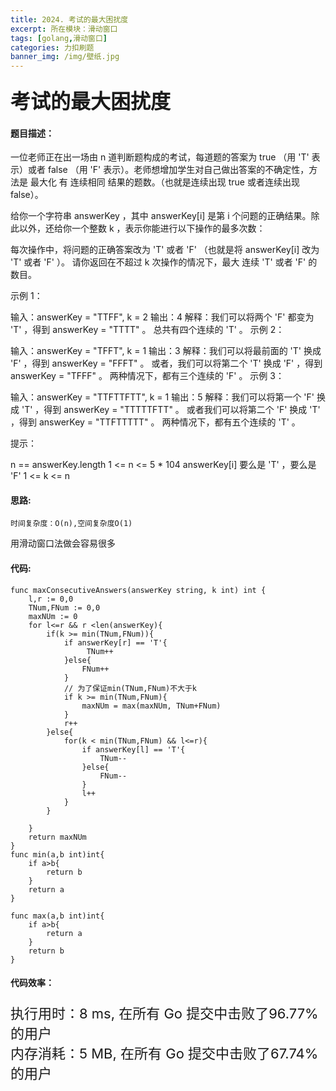 ```yaml
---
title: 2024. 考试的最大困扰度
excerpt: 所在模块：滑动窗口
tags: [golang,滑动窗口]
categories: 力扣刷题
banner_img: /img/壁纸.jpg
---
```


### <font size=6px>考试的最大困扰度</font>

#### 题目描述：

一位老师正在出一场由 n 道判断题构成的考试，每道题的答案为 true （用 'T' 表示）或者 false （用 'F' 表示）。老师想增加学生对自己做出答案的不确定性，方法是 最大化 有 连续相同 结果的题数。（也就是连续出现 true 或者连续出现 false）。

给你一个字符串 answerKey ，其中 answerKey[i] 是第 i 个问题的正确结果。除此以外，还给你一个整数 k ，表示你能进行以下操作的最多次数：

每次操作中，将问题的正确答案改为 'T' 或者 'F' （也就是将 answerKey[i] 改为 'T' 或者 'F' ）。
请你返回在不超过 k 次操作的情况下，最大 连续 'T' 或者 'F' 的数目。

 

示例 1：

输入：answerKey = "TTFF", k = 2
输出：4
解释：我们可以将两个 'F' 都变为 'T' ，得到 answerKey = "TTTT" 。
总共有四个连续的 'T' 。
示例 2：

输入：answerKey = "TFFT", k = 1
输出：3
解释：我们可以将最前面的 'T' 换成 'F' ，得到 answerKey = "FFFT" 。
或者，我们可以将第二个 'T' 换成 'F' ，得到 answerKey = "TFFF" 。
两种情况下，都有三个连续的 'F' 。
示例 3：

输入：answerKey = "TTFTTFTT", k = 1
输出：5
解释：我们可以将第一个 'F' 换成 'T' ，得到 answerKey = "TTTTTFTT" 。
或者我们可以将第二个 'F' 换成 'T' ，得到 answerKey = "TTFTTTTT" 。
两种情况下，都有五个连续的 'T' 。


提示：

n == answerKey.length
1 <= n <= 5 * 104
answerKey[i] 要么是 'T' ，要么是 'F'
1 <= k <= n

#### 思路:

```
时间复杂度：O(n),空间复杂度O(1)
```

用滑动窗口法做会容易很多

#### 代码:

```golang
func maxConsecutiveAnswers(answerKey string, k int) int {
    l,r := 0,0
    TNum,FNum := 0,0
    maxNUm := 0
    for l<=r && r <len(answerKey){
        if(k >= min(TNum,FNum)){
            if answerKey[r] == 'T'{
                 TNum++
            }else{
                FNum++
            }
            // 为了保证min(TNum,FNum)不大于k
            if k >= min(TNum,FNum){
                maxNUm = max(maxNUm, TNum+FNum)
            }
            r++
        }else{
            for(k < min(TNum,FNum) && l<=r){
                if answerKey[l] == 'T'{
                    TNum--
                }else{
                    FNum--
                }
                l++
            }
        }
        
    }
    return maxNUm
}
func min(a,b int)int{
    if a>b{
        return b
    }
    return a
}

func max(a,b int)int{
    if a>b{
        return a
    }
    return b
}
```

#### 代码效率：

<p class="note note-primary"; style="font-size:22px">
   执行用时：8 ms, 在所有 Go 提交中击败了96.77%的用户<br>
   内存消耗：5 MB, 在所有 Go 提交中击败了67.74%的用户
</p>



